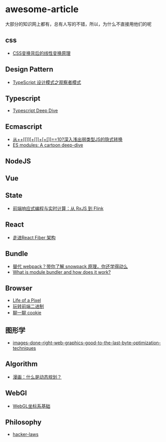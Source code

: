# awesome-article
大部分的知识网上都有，总有人写的不错，所以，为什么不直接用他们的呢


## css
- [CSS变换背后的线性变换原理](https://mp.weixin.qq.com/s/Xp6xneVFDyGAfj9s1ONSFQ)
## Design Pattern
- [TypeScript 设计模式之观察者模式](https://juejin.im/post/6862112623417098248?utm_source=gold_browser_extension)
## Typescript
- [Typescript Deep Dive](https://basarat.gitbook.io/typescript/)
## Ecmascript
- [从++[[]][+[]]+[+[]]==10?深入浅出弱类型JS的隐式转换](https://github.com/jawil/blog/issues/5)
- [ES modules: A cartoon deep-dive](https://hacks.mozilla.org/2018/03/es-modules-a-cartoon-deep-dive/)
## NodeJS
## Vue
## State
- [前端响应式编程与实时计算：从 RxJS 到 Flink](https://mp.weixin.qq.com/s/m5kBSTYg95qHHOaZn1NV0g)
## React
- [走进React Fiber 架构](https://juejin.cn/post/6844904019660537869)
## Bundle
- [替代 webpack？带你了解 snowpack 原理，你还学得动么](https://zhuanlan.zhihu.com/p/149351900)
- [What is module bundler and how does it work?](https://lihautan.com/what-is-module-bundler-and-how-does-it-work/#what-is-a-module-bundler)
## Browser
- [Life of a Pixel](https://docs.google.com/presentation/d/1boPxbgNrTU0ddsc144rcXayGA_WF53k96imRH8Mp34Y/edit#slide=id.g60f92a5151_40_0)
- [玩转前端二进制](https://mp.weixin.qq.com/s/QHi6BVM5Jt8XwZ_FKcRYsg)
- [聊一聊 cookie](https://segmentfault.com/a/1190000004556040)
## 图形学
- [images-done-right-web-graphics-good-to-the-last-byte-optimization-techniques](https://evilmartians.com/chronicles/images-done-right-web-graphics-good-to-the-last-byte-optimization-techniques)
## Algorithm
- [漫画：什么是动态规划？](https://juejin.cn/post/6844903520039075847)
## WebGl
- [WebGL坐标系基础](https://juejin.im/post/6890795086054260750?utm_source=gold_browser_extension)
## Philosophy
- [hacker-laws](https://github.com/nusr/hacker-laws-zh)
